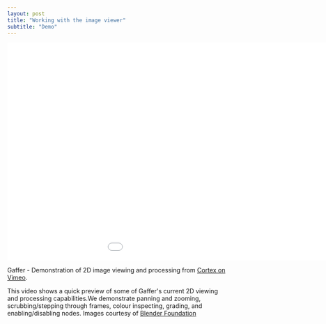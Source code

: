 ```yaml
---
layout: post
title: "Working with the image viewer"
subtitle: "Demo"
---
```


<div class="embed-responsive embed-responsive-16by9 mb-15">
    <iframe class="embed-responsive-item" src="//player.vimeo.com/video/75503846" width="1150" height="500" frameborder="0" scrolling="no" webkitallowfullscreen mozallowfullscreen allowfullscreen></iframe>
</div>

Gaffer - Demonstration of 2D image viewing and processing from [Cortex on Vimeo](http://vimeo.com/cortex).

This video shows a quick preview of some of Gaffer's current 2D viewing and processing capabilities.We demonstrate panning and zooming, scrubbing/stepping through frames, colour inspecting, grading, and enabling/disabling nodes. Images courtesy of [Blender Foundation](https://www.blender.org)
